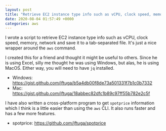 ```yaml
---
layout: post
title: "Retrieve EC2 instance type info such as vCPU, clock speed, memory, network"
date: 2020-08-04 01:57:49 +0000
categories: aws
---
```


I wrote a script to retrieve EC2 instance type info such as vCPU, clock speed, memory, network and save it to a tab-separated file.  It's just a nice wrapper around the `aws` command.

I created this for a friend and thought it might be useful to others.  Since he is using Excel, silly me thought he was using Windows, but alas, he is using MacOS.  Either way, you will need to have `jq` installed.

* Windows: https://gist.github.com/jftuga/b5a4db00f8de73a501331f7b1c0b7332
* Mac: https://gist.github.com/jftuga/18abbec82dfc1b89c97ff55b782e2c5f

I have also written a cross-platform program to get `spotprice` information which I think is a little easier than using the `aws` CLI. It also runs faster and has a few more features.

* spotprice: https://github.com/jftuga/spotprice

